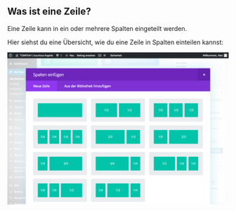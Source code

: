 ## Was ist eine Zeile?

Eine Zeile kann in ein oder mehrere Spalten eingeteilt werden.

Hier siehst du eine Übersicht, wie du eine Zeile in Spalten einteilen kannst:

![image](./assets/grid_collumn_variants.jpg)
